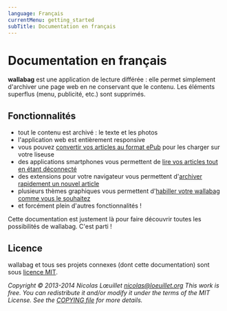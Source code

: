 ```yaml
---
language: Français
currentMenu: getting_started
subTitle: Documentation en français
---
```


# Documentation en français

**wallabag** est une application de lecture différée : elle permet simplement d'archiver une page web en ne conservant que le contenu. Les éléments superflus (menu, publicité, etc.) sont supprimés.

## Fonctionnalités

* tout le contenu est archivé : le texte et les photos
* l'application web est entièrement responsive
* vous pouvez [convertir vos articles au format ePub](Utilisateur/Convertir_en_ePub.md) pour les charger sur votre liseuse
* des applications smartphones vous permettent de [lire vos articles tout en étant déconnecté](Utilisateur/Lire_un_article.md)
* des extensions pour votre navigateur vous permettent d'[archiver rapidement un nouvel article](Utilisateur/Sauvegarder_son_premier_article.md)
* plusieurs thèmes graphiques vous permettent d'[habiller votre wallabag comme vous le souhaitez](Utilisateur/Configurer_wallabag.md)
* et forcément plein d'autres fonctionnalités !

Cette documentation est justement là pour faire découvrir toutes les possibilités de wallabag. C'est parti !

## Licence

wallabag et tous ses projets connexes (dont cette documentation) sont sous [licence MIT](http://fr.wikipedia.org/wiki/Licence_MIT).

*Copyright © 2013-2014 Nicolas Lœuillet nicolas@loeuillet.org
This work is free. You can redistribute it and/or modify it under the terms of the MIT License.
See the [COPYING file](https://github.com/wallabag/wallabag/blob/master/COPYING.md) for more details.*